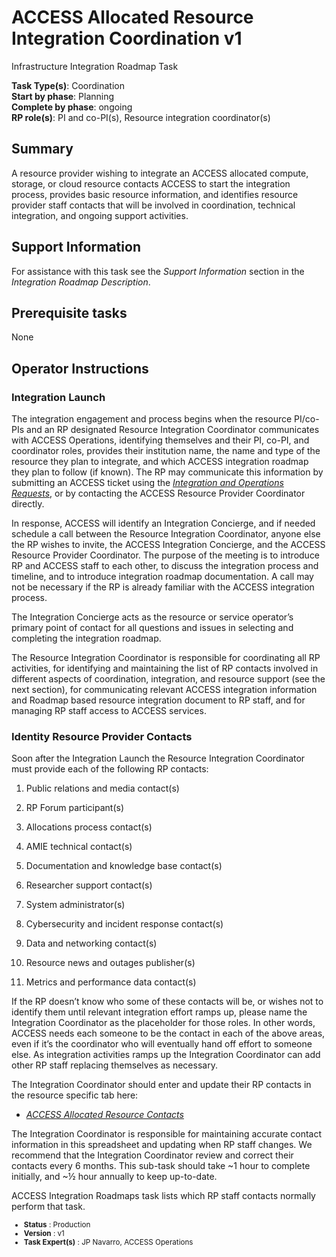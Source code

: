 # ACCESS Allocated Resource Integration Coordination v1

Infrastructure Integration Roadmap Task

**Task Type(s)**: Coordination  
**Start by phase**: Planning  
**Complete by phase**: ongoing  
**RP role(s)**: PI and co-PI(s), Resource integration coordinator(s)

## Summary

A resource provider wishing to integrate an ACCESS allocated compute, storage, or cloud resource contacts ACCESS to start the integration process, provides basic resource information, and identifies resource provider staff contacts that will be involved in coordination, technical integration, and ongoing support activities.

## Support Information

For assistance with this task see the *Support Information* section in the *Integration Roadmap Description*.

## Prerequisite tasks

None

## Operator Instructions

### Integration Launch

The integration engagement and process begins when the resource PI/co-PIs and an RP designated Resource Integration Coordinator communicates with ACCESS Operations, identifying themselves and their PI, co-PI, and coordinator roles, provides their institution name, the name and type of the resource they plan to integrate, and which ACCESS integration roadmap they plan to follow (if known). The RP may communicate this information by submitting an ACCESS ticket using the [*Integration and Operations Requests*](https://operations.access-ci.org/help), or by contacting the ACCESS Resource Provider Coordinator directly.

In response, ACCESS will identify an Integration Concierge, and if needed schedule a call between the Resource Integration Coordinator, anyone else the RP wishes to invite, the ACCESS Integration Concierge, and the ACCESS Resource Provider Coordinator. The purpose of the meeting is to introduce RP and ACCESS staff to each other, to discuss the integration process and timeline, and to introduce integration roadmap documentation. A call may not be necessary if the RP is already familiar with the ACCESS integration process.

The Integration Concierge acts as the resource or service operator’s primary point of contact for all questions and issues in selecting and completing the integration roadmap.

The Resource Integration Coordinator is responsible for coordinating all RP activities, for identifying and maintaining the list of RP contacts involved in different aspects of coordination, integration, and resource support (see the next section), for communicating relevant ACCESS integration information and Roadmap based resource integration document to RP staff, and for managing RP staff access to ACCESS services.

### Identity Resource Provider Contacts

Soon after the Integration Launch the Resource Integration Coordinator must provide each of the following RP contacts:

1)  Public relations and media contact(s)

2)  RP Forum participant(s)

3)  Allocations process contact(s)

4)  AMIE technical contact(s)

5)  Documentation and knowledge base contact(s)

6)  Researcher support contact(s)

7)  System administrator(s)

8)  Cybersecurity and incident response contact(s)

9)  Data and networking contact(s)

10) Resource news and outages publisher(s)

11) Metrics and performance data contact(s)

If the RP doesn’t know who some of these contacts will be, or wishes not to identify them until relevant integration effort ramps up, please name the Integration Coordinator as the placeholder for those roles. In other words, ACCESS needs each someone to be the contact in each of the above areas, even if it’s the coordinator who will eventually hand off effort to someone else. As integration activities ramps up the Integration Coordinator can add other RP staff replacing themselves as necessary.

The Integration Coordinator should enter and update their RP contacts in the resource specific tab here:

- [*ACCESS Allocated Resource Contacts*](https://docs.google.com/spreadsheets/d/1dEGSt9ZEB1ik7jRbU8GdcWxRF7TUsL_8Y_9LrxmU6CQ/edit?usp=share_link)

The Integration Coordinator is responsible for maintaining accurate contact information in this spreadsheet and updating when RP staff changes. We recommend that the Integration Coordinator review and correct their contacts every 6 months. This sub-task should take ~1 hour to complete initially, and ~½ hour annually to keep up-to-date.

ACCESS Integration Roadmaps task lists which RP staff contacts normally perform that task.

<sub>
<ul class="document-meta-data">
    <li><strong>Status</strong> : Production</li>
    <li><strong>Version</strong> : v1</li>
    <li><strong>Task Expert(s)</strong> : JP Navarro, ACCESS Operations
    </li>
</ul>
</sub>
<br/>
<br/>